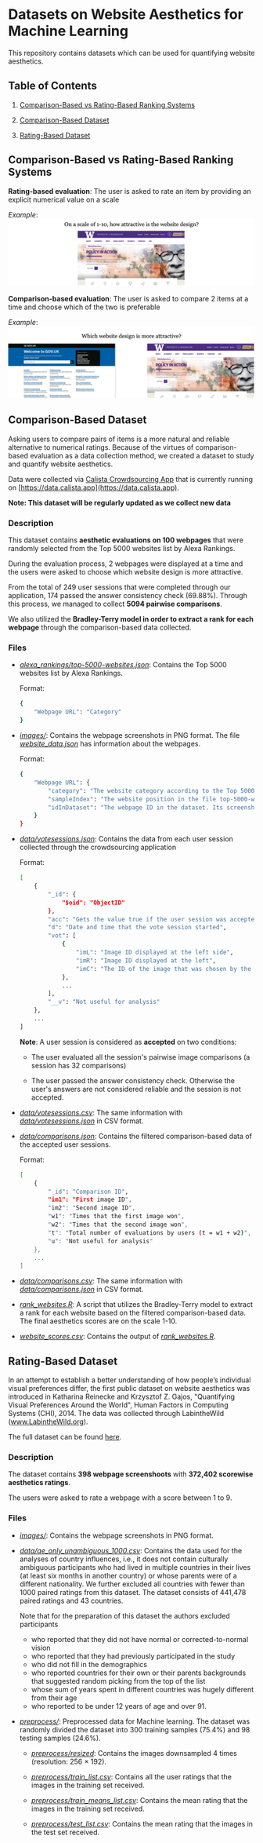 # Datasets on Website Aesthetics for Machine Learning

This repository contains datasets which can be used for quantifying website aesthetics.

## Table of Contents

1. [Comparison-Based vs Rating-Based Ranking Systems](#comparison-based-vs-rating-based-ranking-systems)

2. [Comparison-Based Dataset](#comparison-based-dataset)
3. [Rating-Based Dataset](#rating-based-dataset)

## Comparison-Based vs Rating-Based Ranking Systems

**Rating-based evaluation**: The user is asked to rate an item by providing an explicit numerical value on a scale

*Example*:
![rating_based_evaluation_example](media/rating_based_evaluation.png)

**Comparison-based evaluation**: The user is asked to compare 2 items at a time and choose which of the two is preferable

*Example*:
![comparison_based_evaluation_example](media/comparison_based_evaluation.png)

## Comparison-Based Dataset

Asking users to compare pairs of items is a more natural and reliable alternative to numerical ratings. Because of the virtues of comparison-based evaluation as a data collection method, we created a dataset to study and quantify website aesthetics.

Data were collected via [Calista Crowdsourcing App](https://github.com/calista-ai/crowdsourcing-app) that is currently running on [https://data.calista.app](https://data.calista.app).

**Note: This dataset will be regularly updated as we collect new data**

### Description

This dataset contains **aesthetic evaluations on 100 webpages** that were randomly selected from the Top 5000 websites list by Alexa Rankings.

During the evaluation process, 2 webpages were displayed at a time and the users were asked to choose which website design is more attractive.

From the total of 249 user sessions that were completed through our application, 174 passed the answer consistency check (69.88%). Through this process, we managed to collect **5094 pairwise comparisons**.

We also utilized the **Bradley-Terry model in order to extract a rank for each webpage** through the comparison-based data collected.

### Files

* *[alexa_rankings/top-5000-websites.json](https://github.com/calista-ai/website-aesthetics-datasets/tree/master/comparison-based-dataset/alexa_rankings/top-5000-websites.json)*: Contains the Top 5000 websites list by Alexa Rankings.

    Format:

    ```bash
    {
        "Webpage URL": "Category"
    }
    ```

* *[images/](https://github.com/calista-ai/website-aesthetics-datasets/tree/master/comparison-based-dataset/images)*: Contains the webpage screenshots in PNG format. The file *[website_data.json](https://github.com/calista-ai/website-aesthetics-datasets/blob/master/comparison-based-dataset/images/website_data.json)* has information about the webpages.

    Format:

    ```bash
    {
        "Webpage URL": {
            "category": "The website category according to the Top 5000 Website list",
            "sampleIndex": "The website position in the file top-5000-websites.json",
            "idInDataset": "The webpage ID in the dataset. Its screenshot is ID.png"
        }
    }
    ```

* *[data/votesessions.json](https://github.com/calista-ai/website-aesthetics-datasets/blob/master/comparison-based-dataset/data/votesessions.json)*: Contains the data from each user session collected through the crowdsourcing application

    Format:

    ```bash
    [
        {
            "_id": {
                "$oid": "ObjectID"
            },
            "acc": "Gets the value true if the user session was accepted. Otherwise, false",
            "d": "Date and time that the vote session started",
            "vot": [
                {
                    "imL": "Image ID displayed at the left side",
                    "imR": "Image ID displayed at the left",
                    "imC": "The ID of the image that was chosen by the user"
                },
                ...
            ],
            "__v": "Not useful for analysis"
        },
        ...
    ]
    ```

    **Note**: A user session is considered as **accepted** on two conditions:

    * The user evaluated all the session's pairwise image comparisons (a session has 32 comparisons)

    * The user passed the answer consistency check. Otherwise the user's answers are not considered reliable and the session is not accepted.

* *[data/votesessions.csv](https://github.com/calista-ai/website-aesthetics-datasets/blob/master/comparison-based-dataset/data/votesessions.csv)*: The same information with *[data/votesessions.json](https://github.com/calista-ai/website-aesthetics-datasets/blob/master/comparison-based-dataset/data/votesessions.json)* in CSV format.

* *[data/comparisons.json](https://github.com/calista-ai/website-aesthetics-datasets/blob/master/comparison-based-dataset/data/comparisons.json)*: Contains the filtered comparison-based data of the accepted user sessions.

    Format:

    ```bash
    [
        {
            "_id": "Comparison ID",
            "im1": "First image ID",
            "im2": "Second image ID",
            "w1": "Times that the first image won",
            "w2": "Times that the second image won",
            "t": "Total number of evaluations by users (t = w1 + w2)",
            "u": "Not useful for analysis"
        },
        ...
    ]
    ```

* *[data/comparisons.csv](https://github.com/calista-ai/website-aesthetics-datasets/blob/master/comparison-based-dataset/data/comparisons.csv)*: The same information with *[data/comparisons.json](https://github.com/calista-ai/website-aesthetics-datasets/blob/master/comparison-based-dataset/data/comparisons.json)* in CSV format.

* *[rank_websites.R](https://github.com/calista-ai/website-aesthetics-datasets/blob/master/comparison-based-dataset/rank_websites.R)*: A script that utilizes the Bradley-Terry model to extract a rank for each website based on the filtered comparison-based data. The final aesthetics scores are on the scale 1-10.

* *[website_scores.csv](https://github.com/calista-ai/website-aesthetics-datasets/blob/master/comparison-based-dataset/website_scores.csv)*: Contains the output of *[rank_websites.R](https://github.com/calista-ai/website-aesthetics-datasets/blob/master/comparison-based-dataset/rank_websites.R)*.

## Rating-Based Dataset

In an attempt to establish a better understanding of
how people’s individual visual preferences differ, the first public dataset on website aesthetics was introduced in Katharina Reinecke and Krzysztof Z. Gajos, "Quantifying Visual Preferences Around the World", Human Factors in Computing Systems (CHI), 2014. The data was collected through LabintheWild (www.LabintheWild.org).

The full dataset can be found [here](http://iis.seas.harvard.edu/resources/aesthetics-chi14).

### Description

The dataset contains **398 webpage screenshoots** with **372,402 scorewise aesthetics ratings**.

The users were asked to rate a webpage with a score between 1 to 9.

### Files

* *[images/](https://github.com/calista-ai/website-aesthetics-datasets/blob/master/rating-based-dataset/images/)*: Contains the webpage screenshots in PNG format.

* *[data/ae_only_unambiguous_1000.csv](https://github.com/calista-ai/website-aesthetics-datasets/blob/master/rating-based-dataset/data/ae_only_unambiguous_1000.csv)*: Contains the data used for the analyses of country influences, i.e., it does not contain culturally ambiguous participants who had lived in multiple countries in their lives (at least six months in another country) or whose parents were of a different nationality. We further excluded all countries with fewer than 1000 paired ratings from this dataset. The dataset consists of 441,478 paired ratings and 43 countries.

    Note that for the preparation of this dataset the authors excluded participants

    - who reported that they did not have normal or corrected-to-normal vision
    - who reported that they had previously participated in the study
    - who did not fill in the demographics
    - who reported countries for their own or their parents backgrounds that suggested random picking from the top of the list
    - whose sum of years spent in different countries was hugely different from their age
    - who reported to be under 12 years of age and over 91.

* *[preprocess/](https://github.com/calista-ai/website-aesthetics-datasets/blob/master/rating-based-dataset/preprocess/)*: Preprocessed data for Machine learning. The dataset was randomly
divided the dataset into 300 training samples (75.4%) and 98 testing samples (24.6%).

    * *[preprocess/resized](https://github.com/calista-ai/website-aesthetics-datasets/blob/master/rating-based-dataset/preprocess/resized/)*: Contains the images downsampled 4 times (resolution: 256 × 192).

    * *[preprocess/train_list.csv](https://github.com/calista-ai/website-aesthetics-datasets/blob/master/rating-based-dataset/preprocess/train_list.csv)*: Contains all the user ratings that the images in the training set received.

    * *[preprocess/train_means_list.csv](https://github.com/calista-ai/website-aesthetics-datasets/blob/master/rating-based-dataset/preprocess/train_means_list.csv)*: Contains the mean rating that the images in the training set received.

    * *[preprocess/test_list.csv](https://github.com/calista-ai/website-aesthetics-datasets/blob/master/rating-based-dataset/preprocess/test_list.csv)*: Contains the mean rating that the images in the test set received.
